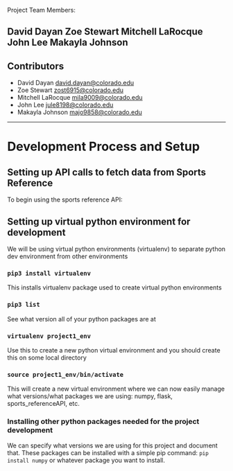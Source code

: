 Project Team Members:

David Dayan
Zoe Stewart
Mitchell LaRocque
John Lee
Makayla Johnson
---

## Contributors 
- David Dayan <david.dayan@colorado.edu>
- Zoe Stewart <zost6915@colorado.edu>
- Mitchell LaRocque <mila9009@colorado.edu>
- John Lee <jule8198@colorado.edu>
- Makayla Johnson <majo9858@colorado.edu>
---
# Development Process and Setup
## Setting up API calls to fetch data from Sports Reference
To begin using the sports reference API:

## Setting up virtual python environment for development
We will be using virtual python environments (virtualenv) to separate python dev environment from other environments
### ``pip3 install virtualenv``
This installs virtualenv package used to create virtual python environments
### ``pip3 list``
See what version all of your python packages are at
### ``virtualenv project1_env``
Use this to create a new python virtual environment and you should create this on some local directory
### ``source project1_env/bin/activate``
This will create a new virtual environment where we can now easily manage what versions/what packages we are using: numpy, flask, sports_referenceAPI, etc.
### Installing other python packages needed for the project development
We can specify what versions we are using for this project and document that. These packages can be installed with a simple pip command: `pip install numpy` or whatever package you want to install.
